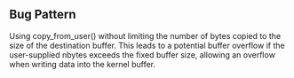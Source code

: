 ## Bug Pattern

Using copy_from_user() without limiting the number of bytes copied to the size of the destination buffer. This leads to a potential buffer overflow if the user-supplied nbytes exceeds the fixed buffer size, allowing an overflow when writing data into the kernel buffer.